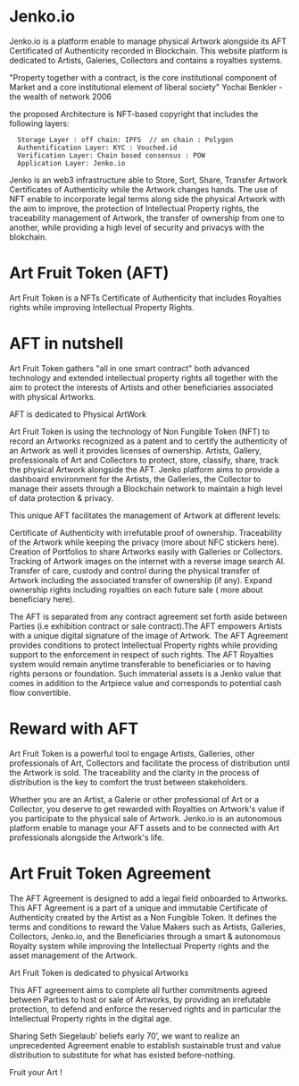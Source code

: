 # Jenko.io
Jenko.io is a platform enable to manage physical Artwork alongside its AFT Certificated of Authenticity recorded in Blockchain. This website platform is dedicated to Artists, Galeries, Collectors and contains a royalties systems.

"Property together with a contract, is the core institutional component of Market and a core institutional element of liberal society" Yochai Benkler - the wealth of network 2006

the proposed Architecture is NFT-based copyright that includes the following layers:

      Storage Layer : off chain: IPFS  // on chain : Polygon
      Authentification Layer: KYC : Vouched.id
      Verification Layer: Chain based consensus : POW
      Application Layer: Jenko.io
 
Jenko is an web3 infrastructure able to Store, Sort, Share, Transfer Artwork Certificates of Authenticity while the Artwork changes hands. The use of NFT enable to incorporate legal terms along side the physical Artwork with the aim to improve, the protection of Intellectual Property rights, the traceability management of Artwork, the transfer of ownership from one to another, while providing a high level of security and privacys with the blokchain.    

# Art Fruit Token (AFT)
Art Fruit Token is a NFTs Certificate of Authenticity that includes Royalties rights while improving Intellectual Property Rights. 

# AFT in nutshell
Art Fruit Token gathers "all in one smart contract" both advanced technology and extended intellectual property rights all together with the aim to protect the interests of Artists and other beneficiaries associated with physical Artworks. 

AFT is dedicated to Physical ArtWork 

Art Fruit Token is using the technology of Non Fungible Token (NFT) to record an Artworks recognized as a patent and to certify the authenticity of an Artwork as well it provides licenses of ownership.
Artists, Gallery, professionals of Art and Collectors to protect, store, classify, share, track the physical Artwork alongside the AFT. Jenko platform aims to provide a dashboard environment for the Artists, the Galleries, the Collector to manage their assets through a Blockchain network to maintain a high level of data protection & privacy. 

This unique AFT facilitates the management of Artwork at different levels:

Certificate of Authenticity with irrefutable proof of ownership.
Traceability of the Artwork while keeping the privacy (more about NFC stickers here).
Creation of Portfolios to share Artworks easily with Galleries or Collectors.
Tracking of Artwork images on the internet with a reverse image search AI.
Transfer of care, custody and control during the physical transfer of Artwork including the associated transfer of ownership (if any). 
Expand ownership rights including royalties on each future sale ( more about beneficiary here).

The AFT is separated from any contract agreement set forth aside between Parties (i.e exhibition contract or sale contract).The AFT empowers Artists with a unique digital signature of the image of Artwork. The AFT Agreement provides conditions to protect Intellectual Property rights while providing support to the enforcement in respect of such rights.  The AFT Royalties system would remain anytime transferable to beneficiaries or to having rights persons or foundation. Such immaterial assets is a Jenko value that comes in addition to the Artpiece value and corresponds to potential cash flow convertible.

# Reward with AFT 
Art Fruit Token is a powerful tool to engage Artists, Galleries, other professionals of Art, Collectors and facilitate the process of distribution until the Artwork is sold. The traceability and the clarity in the process of distribution is the key to comfort the trust between stakeholders. 

Whether you are an Artist, a Galerie or other professional of Art or a Collector, you deserve to get rewarded with Royalties on Artwork's value if you participate to the physical sale of Artwork. Jenko.io is an autonomous platform enable to manage your AFT assets and to be connected with Art professionals alongside the Artwork's life. 

# Art Fruit Token Agreement
The AFT Agreement is designed to add a legal field onboarded to Artworks. This AFT Agreement is a part of a unique and immutable Certificate of Authenticity created by the Artist as a Non Fungible Token. It defines the terms and conditions to reward the Value Makers such as Artists, Galleries, Collectors, Jenko.io, and the Beneficiaries through a smart & autonomous Royalty system while improving the Intellectual Property rights and the asset management of the Artwork. 

Art Fruit Token is dedicated to physical Artworks

This AFT agreement aims to complete all further commitments agreed between Parties to host or sale of Artworks, by providing an irrefutable protection, to defend and enforce the reserved rights and in particular the Intellectual Property rights in the digital age. 

Sharing Seth Siegelaub’ beliefs early 70’, we want to realize an unprecedented Agreement enable to establish sustainable trust and value distribution to substitute for what has existed before-nothing. 

Fruit your Art !

